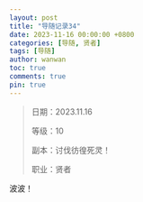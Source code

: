 ```yaml
---
layout: post
title: "导随记录34"
date: 2023-11-16 00:00:00 +0800
categories: [导随, 贤者]
tags: [导随]
author: wanwan
toc: true
comments: true
pin: true
---
```

> 日期：2023.11.16
>
> 等级：10
>
> 副本：讨伐彷徨死灵！
>
> 职业：贤者

波波！